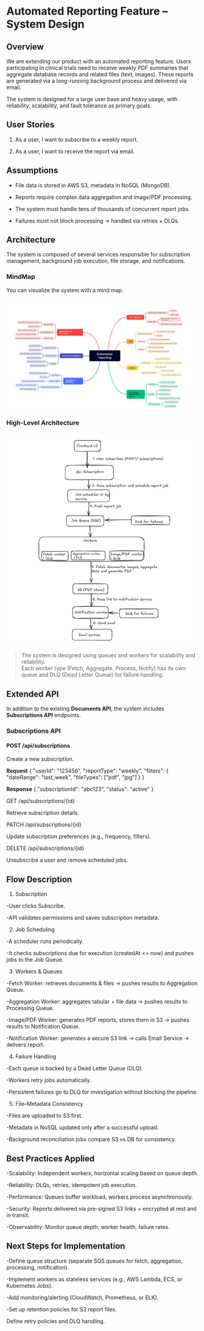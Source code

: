 # Automated Reporting Feature – System Design
## Overview

We are extending our product with an automated reporting feature. Users participating in clinical trials need to receive weekly PDF summaries that aggregate database records and related files (text, images). These reports are generated via a long-running background process and delivered via email.

The system is designed for a large user base and heavy usage, with reliability, scalability, and fault tolerance as primary goals.

## User Stories

 1. As a user, I want to subscribe to a weekly report.

 2. As a user, I want to receive the report via email.

## Assumptions

 - File data is stored in AWS S3, metadata in NoSQL (MongoDB).

 - Reports require complex data aggregation and image/PDF processing.

 - The system must handle tens of thousands of concurrent report jobs.

 - Failures must not block processing → handled via retries + DLQs.

## Architecture

The system is composed of several services responsible for subscription management, background job execution, file storage, and notifications.

### MindMap

You can visualize the system with a mind map.

![Mind map](./Automated%20Reporting%20mind%20map.jpg)

### High-Level Architecture

![High level architecture](./High%20Level%20architecture%20diagram.jpg)

> The system is designed using queues and workers for scalability and reliability.  
> Each worker type (Fetch, Aggregate, Process, Notify) has its own queue and DLQ (Dead Letter Queue) for failure handling.  


## Extended API

In addition to the existing **Documents API**, the system includes **Subscriptions API** endpoints.  

### Subscriptions API

#### POST /api/subscriptions
Create a new subscription.  

**Request**
{
  "userId": "123456",
  "reportType": "weekly",
  "filters": {
    "dateRange": "last_week",
    "fileTypes": ["pdf", "jpg"]
  }
}

**Response**
{
  "subscriptionId": "abc123",
  "status": "active"
}

GET /api/subscriptions/{id}

Retrieve subscription details.

PATCH /api/subscriptions/{id}

Update subscription preferences (e.g., frequency, filters).

DELETE /api/subscriptions/{id}

Unsubscribe a user and remove scheduled jobs.

## Flow Description

 1. Subscription

  -User clicks Subscribe.

  -API validates permissions and saves subscription metadata.

 2. Job Scheduling

  -A scheduler runs periodically.

  -It checks subscriptions due for execution (createdAt <= now) and pushes jobs to the Job Queue.

 3. Workers & Queues

  -Fetch Worker: retrieves documents & files → pushes results to Aggregation Queue.

  -Aggregation Worker: aggregates tabular + file data → pushes results to Processing Queue.

  -Image/PDF Worker: generates PDF reports, stores them in S3 → pushes results to Notification Queue.

  -Notification Worker: generates a secure S3 link → calls Email Service → delivers report.

 4. Failure Handling

  -Each queue is backed by a Dead Letter Queue (DLQ).

  -Workers retry jobs automatically.

  -Persistent failures go to DLQ for investigation without blocking the pipeline.

 5. File–Metadata Consistency

  -Files are uploaded to S3 first.

  -Metadata in NoSQL updated only after a successful upload.

  -Background reconciliation jobs compare S3 vs DB for consistency.

## Best Practices Applied

 -Scalability: Independent workers, horizontal scaling based on queue depth.

 -Reliability: DLQs, retries, idempotent job execution.

 -Performance: Queues buffer workload, workers process asynchronously.

 -Security: Reports delivered via pre-signed S3 links + encrypted at rest and in transit.

 -Observability: Monitor queue depth, worker health, failure rates.

## Next Steps for Implementation

 -Define queue structure (separate SQS queues for fetch, aggregation, processing, notification).

 -Implement workers as stateless services (e.g., AWS Lambda, ECS, or Kubernetes Jobs).

 -Add monitoring/alerting (CloudWatch, Prometheus, or ELK).

 -Set up retention policies for S3 report files.

Define retry policies and DLQ handling.
